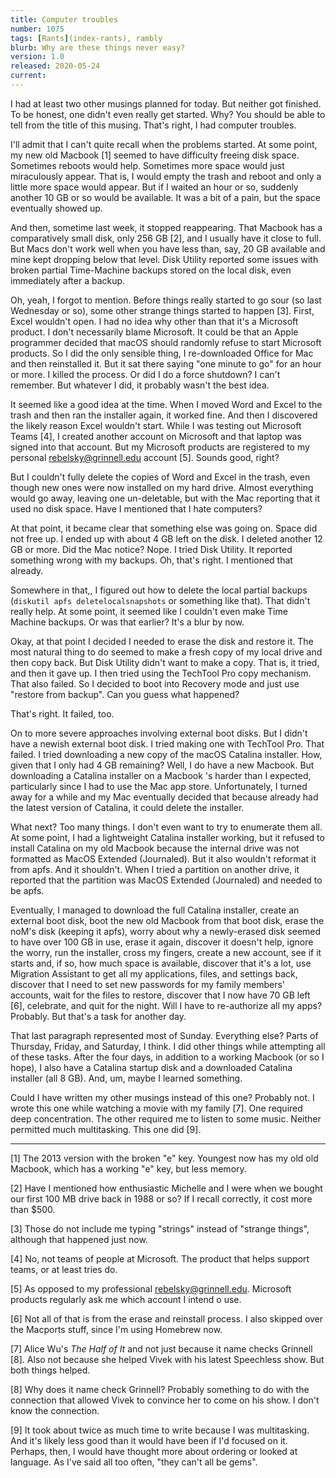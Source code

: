 ```yaml
---
title: Computer troubles
number: 1075
tags: [Rants](index-rants), rambly
blurb: Why are these things never easy?
version: 1.0
released: 2020-05-24 
current: 
---
```

I had at least two other musings planned for today.  But neither got
finished.  To be honest, one didn't even really get started.  Why?
You should be able to tell from the title of this musing.  That's
right, I had computer troubles.

I'll admit that I can't quite recall when the problems started.  At
some point, my new old Macbook [1] seemed to have difficulty freeing
disk space.  Sometimes reboots would help.  Sometimes more space would 
just miraculously appear.  That is, I would empty the trash and reboot
and only a little more space would appear.  But if I waited an hour
or so, suddenly another 10 GB or so would be available.  It was a bit
of a pain, but the space eventually showed up.

And then, sometime last week, it stopped reappearing.  That Macbook
has a comparatively small disk, only 256 GB [2], and I usually have it
close to full.  But Macs don't work well when you have less than, say,
20 GB available and mine kept dropping below that level.  Disk Utility
reported some issues with broken partial Time-Machine backups stored
on the local disk, even immediately after a backup.

Oh, yeah, I forgot to mention.  Before things really started to go
sour (so last Wednesday or so), some other strange things started
to happen [3].  First, Excel wouldn't open.  I had no idea why other
than that it's a Microsoft product.  I don't necessarily blame 
Microsoft.  It could be that an Apple programmer decided that 
macOS should randomly refuse to start Microsoft products.  So I did
the only sensible thing, I re-downloaded Office for Mac and then
reinstalled it.  But it sat there saying "one minute to go" for an
hour or more.  I killed the process.  Or did I do a force shutdown?
I can't remember.  But whatever I did, it probably wasn't the best
idea.

It seemed like a good idea at the time.  When I moved Word and Excel
to the trash and then ran the installer again, it worked fine.  And
then I discovered the likely reason Excel wouldn't start.  While I
was testing out Microsoft Teams [4], I created another account on
Microsoft and that laptop was signed into that account.  But my
Microsoft products are registered to my personal rebelsky@grinnell.edu
account [5].  Sounds good, right?

But I couldn't fully delete the copies of Word and Excel in the trash,
even though new ones were now installed on my hard drive.  Almost
everything would go away, leaving one un-deletable, but with the
Mac reporting that it used no disk space.  Have I mentioned that I
hate computers?

At that point, it became clear that something else was going on.  Space
did not free up.  I ended up with about 4 GB left on the disk.  I deleted
another 12 GB or more.  Did the Mac notice?  Nope.  I tried Disk Utility.
It reported something wrong with my backups.  Oh, that's right.  I
mentioned that already.

Somewhere in that,, I figured out how to delete the local partial
backups (`diskutil apfs deletelocalsnapshots` or something like
that).  That didn't really help.  At some point, it seemed like
I couldn't even make Time Machine backups.  Or was that earlier?
It's a blur by now.

Okay, at that point I decided I needed to erase the disk and restore
it.  The most natural thing to do seemed to make a fresh copy of my
local drive and then copy back.  But Disk Utility didn't want to make a
copy.  That is, it tried, and then it gave up.  I then tried using the
TechTool Pro copy mechanism.  That also failed.  So I decided to boot
into Recovery mode and just use "restore from backup".  Can you guess
what happened?

That's right.  It failed, too.

On to more severe approaches involving external boot disks.  But I
didn't have a newish external boot disk.  I tried making one with
TechTool Pro.  That failed.  I tried downloading a new copy of the
macOS Catalina installer.  How, given that I only had 4 GB remaining?
Well, I do have a new Macbook.  But downloading a Catalina installer
on a Macbook 's harder than I expected, particularly since I
had to use the Mac app store.  Unfortunately, I turned away for a while 
and my Mac eventually decided that because already had the latest
version of Catalina, it could delete the installer.

What next?  Too many things.  I don't even want to try to enumerate them
all.  At some point, I had a lightweight Catalina installer working,
but it refused to install Catalina on my old Macbook because the
internal drive was not formatted as MacOS Extended (Journaled).
But it also wouldn't reformat it from apfs.  And it shouldn't.  When
I tried a partition on another drive, it reported that the partition
was MacOS Extended (Journaled) and needed to be apfs.

Eventually, I managed to download the full Catalina installer, create
an external boot disk, boot the new old Macbook from that boot disk,
erase the noM's disk (keeping it apfs), worry about why a newly-erased
disk seemed to have over 100 GB in use, erase it again, discover it
doesn't help, ignore the worry, run the installer, cross my fingers, 
create a new account, see if it starts and, if so, how much space
is available, discover that it's a lot, use Migration Assistant to
get all my applications, files, and settings back, discover that I
need to set new passwords for my family members' accounts, wait for
the files to restore, discover that I now have 70 GB left [6],
celebrate, and quit for the night.  Will I have to re-authorize
all my apps?  Probably.  But that's a task for another day.

That last paragraph represented most of Sunday.  Everything else?
Parts of Thursday, Friday, and Saturday, I think.  I did other
things while attempting all of these tasks.  After the four days,
in addition to a working Macbook (or so I hope), I also have a
Catalina startup disk and a downloaded Catalina installer (all 8
GB).  And, um, maybe I learned something.

Could I have written my other musings instead of this one?  Probably
not.  I wrote this one while watching a movie with my family [7].
One required deep concentration.  The other required me to listen
to some music.  Neither permitted much multitasking.  This one did
[9].

---

[1] The 2013 version with the broken "e" key.  Youngest now has my
old old Macbook, which has a working "e" key, but less memory.

[2] Have I mentioned how enthusiastic Michelle and I were when we
bought our first 100 MB drive back in 1988 or so?  If I recall
correctly, it cost more than $500.

[3] Those do not include me typing "strings" instead of "strange
things", although that happened just now.

[4] No, not teams of people at Microsoft.  The product that helps
support teams, or at least tries do.

[5] As opposed to my professional rebelsky@grinnell.edu.  Microsoft
products regularly ask me which account I intend o use.

[6] Not all of that is from the erase and reinstall process.  I also
skipped over the Macports stuff, since I'm using Homebrew now.

[7] Alice Wu's _The Half of It_ and not just because it name checks 
Grinnell [8].  Also not because she helped Vivek with his latest 
Speechless show.  But both things helped.

[8] Why does it name check Grinnell?  Probably something to do with the
connection that allowed Vivek to convince her to come on his show.  I
don't know the connection.

[9] It took about twice as much time to write because I was multitasking.
And it's likely less good than it would have been if I'd focused on
it.  Perhaps, then, I would have thought more about ordering or looked
at language.  As I've said all too often, "they can't all be gems".
